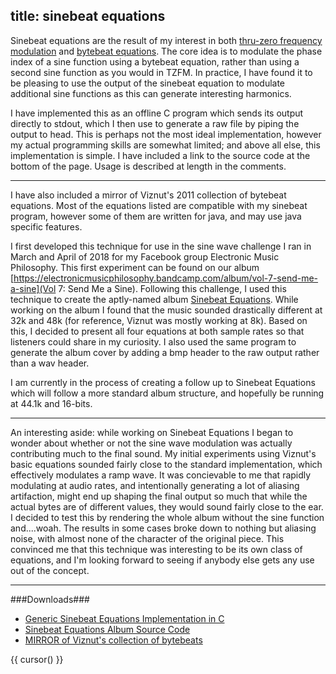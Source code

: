 title: sinebeat equations
---
Sinebeat equations are the result of my interest in both [thru-zero frequency modulation](https://learningmodular.com/glossary/tzfm/) and [bytebeat equations](http://countercomplex.blogspot.com/2011/10/algorithmic-symphonies-from-one-line-of.html). The core idea is to modulate the phase index of a sine function using a bytebeat equation, rather than using a second sine function as you would in TZFM. In practice, I have found it to be pleasing to use the output of the sinebeat equation to modulate additional sine functions as this can generate interesting harmonics.

I have implemented this as an offline C program which sends its output directly to stdout, which I then use to generate a raw file by piping the output to head. This is perhaps not the most ideal implementation, however my actual programming skills are somewhat limited; and above all else, this implementation is simple. I have included a link to the source code at the bottom of the page. Usage is described at length in the comments.

___

I have also included a mirror of Viznut's 2011 collection of bytebeat equations. Most of the equations listed are compatible with my sinebeat program, however some of them are written for java, and may use java specific features.

I first developed this technique for use in the sine wave challenge I ran in March and April of 2018 for my Facebook group Electronic Music Philosophy. This first experiment can be found on our album [https://electronicmusicphilosophy.bandcamp.com/album/vol-7-send-me-a-sine](Vol 7: Send Me a Sine). Following this challenge, I used this technique to create the aptly-named album [Sinebeat Equations](https://skoddie.bandcamp.com/album/sinebeat-equations). While working on the album I found that the music sounded drastically different at 32k and 48k (for reference, Viznut was mostly working at 8k). Based on this, I decided to present all four equations at both sample rates so that listeners could share in my curiosity. I also used the same program to generate the album cover by adding a bmp header to the raw output rather than a wav header.

I am currently in the process of creating a follow up to Sinebeat Equations which will follow a more standard album structure, and hopefully be running at 44.1k and 16-bits.

___

An interesting aside: while working on Sinebeat Equations I began to wonder about whether or not the sine wave modulation was actually contributing much to the final sound. My initial experiments using Viznut's basic equations sounded fairly close to the standard implementation, which effectively modulates a ramp wave. It was concievable to me that rapidly modulating at audio rates, and intentionally generating a lot of aliasing artifaction, might end up shaping the final output so much that while the actual bytes are of different values, they would sound fairly close to the ear. I decided to test this by rendering the whole album without the sine function and....woah. The results in some cases broke down to nothing but aliasing noise, with almost none of the character of the original piece. This convinced me that this technique was interesting to be its own class of equations, and I'm looking forward to seeing if anybody else gets any use out of the concept.

___
###Downloads###
* [Generic Sinebeat Equations Implementation in C](/sinebeatequations/sinebeat.c)
* [Sinebeat Equations Album Source Code](/sinebeatequations/sinebeatequations.c)
* [MIRROR of Viznut's collection of bytebeats](/sinebeatequations/music_formula_collection.txt)

{{ cursor() }}